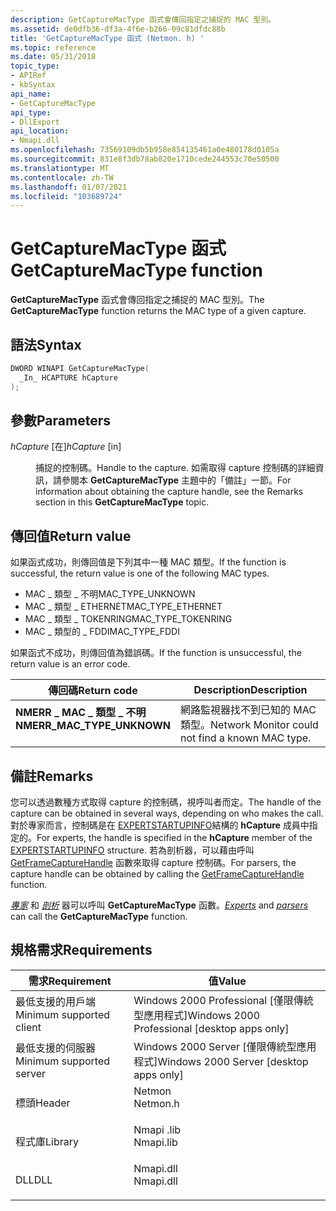 ```yaml
---
description: GetCaptureMacType 函式會傳回指定之捕捉的 MAC 型別。
ms.assetid: de0dfb36-df3a-4f6e-b266-09c81dfdc88b
title: 'GetCaptureMacType 函式 (Netmon. h) '
ms.topic: reference
ms.date: 05/31/2018
topic_type:
- APIRef
- kbSyntax
api_name:
- GetCaptureMacType
api_type:
- DllExport
api_location:
- Nmapi.dll
ms.openlocfilehash: 73569109db5b958e854135461a0e480178d0105a
ms.sourcegitcommit: 831e8f3db78ab820e1710cede244553c70e50500
ms.translationtype: MT
ms.contentlocale: zh-TW
ms.lasthandoff: 01/07/2021
ms.locfileid: "103689724"
---
```

# <a name="getcapturemactype-function"></a><span data-ttu-id="fa665-103">GetCaptureMacType 函式</span><span class="sxs-lookup"><span data-stu-id="fa665-103">GetCaptureMacType function</span></span>

<span data-ttu-id="fa665-104">**GetCaptureMacType** 函式會傳回指定之捕捉的 MAC 型別。</span><span class="sxs-lookup"><span data-stu-id="fa665-104">The **GetCaptureMacType** function returns the MAC type of a given capture.</span></span>

## <a name="syntax"></a><span data-ttu-id="fa665-105">語法</span><span class="sxs-lookup"><span data-stu-id="fa665-105">Syntax</span></span>


```C++
DWORD WINAPI GetCaptureMacType(
  _In_ HCAPTURE hCapture
);
```



## <a name="parameters"></a><span data-ttu-id="fa665-106">參數</span><span class="sxs-lookup"><span data-stu-id="fa665-106">Parameters</span></span>

<dl> <dt>

<span data-ttu-id="fa665-107">*hCapture* \[在\]</span><span class="sxs-lookup"><span data-stu-id="fa665-107">*hCapture* \[in\]</span></span>
</dt> <dd>

<span data-ttu-id="fa665-108">捕捉的控制碼。</span><span class="sxs-lookup"><span data-stu-id="fa665-108">Handle to the capture.</span></span> <span data-ttu-id="fa665-109">如需取得 capture 控制碼的詳細資訊，請參閱本 **GetCaptureMacType** 主題中的「備註」一節。</span><span class="sxs-lookup"><span data-stu-id="fa665-109">For information about obtaining the capture handle, see the Remarks section in this **GetCaptureMacType** topic.</span></span>

</dd> </dl>

## <a name="return-value"></a><span data-ttu-id="fa665-110">傳回值</span><span class="sxs-lookup"><span data-stu-id="fa665-110">Return value</span></span>

<span data-ttu-id="fa665-111">如果函式成功，則傳回值是下列其中一種 MAC 類型。</span><span class="sxs-lookup"><span data-stu-id="fa665-111">If the function is successful, the return value is one of the following MAC types.</span></span>

-   <span data-ttu-id="fa665-112">MAC \_ 類型 \_ 不明</span><span class="sxs-lookup"><span data-stu-id="fa665-112">MAC\_TYPE\_UNKNOWN</span></span>
-   <span data-ttu-id="fa665-113">MAC \_ 類型 \_ ETHERNET</span><span class="sxs-lookup"><span data-stu-id="fa665-113">MAC\_TYPE\_ETHERNET</span></span>
-   <span data-ttu-id="fa665-114">MAC \_ 類型 \_ TOKENRING</span><span class="sxs-lookup"><span data-stu-id="fa665-114">MAC\_TYPE\_TOKENRING</span></span>
-   <span data-ttu-id="fa665-115">MAC \_ 類型的 \_ FDDI</span><span class="sxs-lookup"><span data-stu-id="fa665-115">MAC\_TYPE\_FDDI</span></span>

<span data-ttu-id="fa665-116">如果函式不成功，則傳回值為錯誤碼。</span><span class="sxs-lookup"><span data-stu-id="fa665-116">If the function is unsuccessful, the return value is an error code.</span></span>



| <span data-ttu-id="fa665-117">傳回碼</span><span class="sxs-lookup"><span data-stu-id="fa665-117">Return code</span></span>                                                                                              | <span data-ttu-id="fa665-118">Description</span><span class="sxs-lookup"><span data-stu-id="fa665-118">Description</span></span>                                                 |
|----------------------------------------------------------------------------------------------------------|-------------------------------------------------------------|
| <dl> <span data-ttu-id="fa665-119"><dt>**NMERR \_ MAC \_ 類型 \_ 不明**</dt></span><span class="sxs-lookup"><span data-stu-id="fa665-119"><dt>**NMERR\_MAC\_TYPE\_UNKNOWN**</dt></span></span> </dl> | <span data-ttu-id="fa665-120">網路監視器找不到已知的 MAC 類型。</span><span class="sxs-lookup"><span data-stu-id="fa665-120">Network Monitor could not find a known MAC type.</span></span><br/> |



 

## <a name="remarks"></a><span data-ttu-id="fa665-121">備註</span><span class="sxs-lookup"><span data-stu-id="fa665-121">Remarks</span></span>

<span data-ttu-id="fa665-122">您可以透過數種方式取得 capture 的控制碼，視呼叫者而定。</span><span class="sxs-lookup"><span data-stu-id="fa665-122">The handle of the capture can be obtained in several ways, depending on who makes the call.</span></span> <span data-ttu-id="fa665-123">對於專家而言，控制碼是在 [EXPERTSTARTUPINFO](expertstartupinfo.md)結構的 **hCapture** 成員中指定的。</span><span class="sxs-lookup"><span data-stu-id="fa665-123">For experts, the handle is specified in the **hCapture** member of the [EXPERTSTARTUPINFO](expertstartupinfo.md) structure.</span></span> <span data-ttu-id="fa665-124">若為剖析器，可以藉由呼叫 [GetFrameCaptureHandle](getframecapturehandle.md) 函數來取得 capture 控制碼。</span><span class="sxs-lookup"><span data-stu-id="fa665-124">For parsers, the capture handle can be obtained by calling the [GetFrameCaptureHandle](getframecapturehandle.md) function.</span></span>

<span data-ttu-id="fa665-125">[*專家*](e.md) 和 [*剖析*](p.md) 器可以呼叫 **GetCaptureMacType** 函數。</span><span class="sxs-lookup"><span data-stu-id="fa665-125">[*Experts*](e.md) and [*parsers*](p.md) can call the **GetCaptureMacType** function.</span></span>

## <a name="requirements"></a><span data-ttu-id="fa665-126">規格需求</span><span class="sxs-lookup"><span data-stu-id="fa665-126">Requirements</span></span>



| <span data-ttu-id="fa665-127">需求</span><span class="sxs-lookup"><span data-stu-id="fa665-127">Requirement</span></span> | <span data-ttu-id="fa665-128">值</span><span class="sxs-lookup"><span data-stu-id="fa665-128">Value</span></span> |
|-------------------------------------|--------------------------------------------------------------------------------------|
| <span data-ttu-id="fa665-129">最低支援的用戶端</span><span class="sxs-lookup"><span data-stu-id="fa665-129">Minimum supported client</span></span><br/> | <span data-ttu-id="fa665-130">Windows 2000 Professional \[僅限傳統型應用程式\]</span><span class="sxs-lookup"><span data-stu-id="fa665-130">Windows 2000 Professional \[desktop apps only\]</span></span><br/>                           |
| <span data-ttu-id="fa665-131">最低支援的伺服器</span><span class="sxs-lookup"><span data-stu-id="fa665-131">Minimum supported server</span></span><br/> | <span data-ttu-id="fa665-132">Windows 2000 Server \[僅限傳統型應用程式\]</span><span class="sxs-lookup"><span data-stu-id="fa665-132">Windows 2000 Server \[desktop apps only\]</span></span><br/>                                 |
| <span data-ttu-id="fa665-133">標頭</span><span class="sxs-lookup"><span data-stu-id="fa665-133">Header</span></span><br/>                   | <dl> <span data-ttu-id="fa665-134"><dt>Netmon</dt></span><span class="sxs-lookup"><span data-stu-id="fa665-134"><dt>Netmon.h</dt></span></span> </dl>  |
| <span data-ttu-id="fa665-135">程式庫</span><span class="sxs-lookup"><span data-stu-id="fa665-135">Library</span></span><br/>                  | <dl> <span data-ttu-id="fa665-136"><dt>Nmapi .lib</dt></span><span class="sxs-lookup"><span data-stu-id="fa665-136"><dt>Nmapi.lib</dt></span></span> </dl> |
| <span data-ttu-id="fa665-137">DLL</span><span class="sxs-lookup"><span data-stu-id="fa665-137">DLL</span></span><br/>                      | <dl> <span data-ttu-id="fa665-138"><dt>Nmapi.dll</dt></span><span class="sxs-lookup"><span data-stu-id="fa665-138"><dt>Nmapi.dll</dt></span></span> </dl> |



 

 




